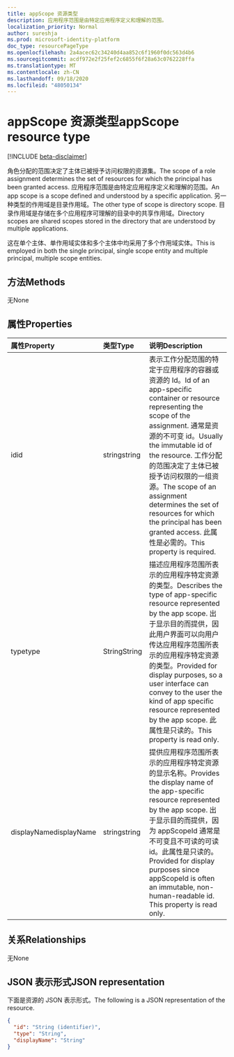 ```yaml
---
title: appScope 资源类型
description: 应用程序范围是由特定应用程序定义和理解的范围。
localization_priority: Normal
author: sureshja
ms.prod: microsoft-identity-platform
doc_type: resourcePageType
ms.openlocfilehash: 2a4acec62c34240d4aa852c6f1960f0dc563d4b6
ms.sourcegitcommit: acdf972e2f25fef2c6855f6f28a63c0762228ffa
ms.translationtype: MT
ms.contentlocale: zh-CN
ms.lasthandoff: 09/18/2020
ms.locfileid: "48050134"
---
```

# <a name="appscope-resource-type"></a><span data-ttu-id="93bd6-103">appScope 资源类型</span><span class="sxs-lookup"><span data-stu-id="93bd6-103">appScope resource type</span></span>

[!INCLUDE [beta-disclaimer](../../includes/beta-disclaimer.md)]

<span data-ttu-id="93bd6-104">角色分配的范围决定了主体已被授予访问权限的资源集。</span><span class="sxs-lookup"><span data-stu-id="93bd6-104">The scope of a role assignment determines the set of resources for which the principal has been granted access.</span></span> <span data-ttu-id="93bd6-105">应用程序范围是由特定应用程序定义和理解的范围。</span><span class="sxs-lookup"><span data-stu-id="93bd6-105">An app scope is a scope defined and understood by a specific application.</span></span> <span data-ttu-id="93bd6-106">另一种类型的作用域是目录作用域。</span><span class="sxs-lookup"><span data-stu-id="93bd6-106">The other type of scope is directory scope.</span></span> <span data-ttu-id="93bd6-107">目录作用域是存储在多个应用程序可理解的目录中的共享作用域。</span><span class="sxs-lookup"><span data-stu-id="93bd6-107">Directory scopes are shared scopes stored in the directory that are understood by multiple applications.</span></span> 

<span data-ttu-id="93bd6-108">这在单个主体、单作用域实体和多个主体中均采用了多个作用域实体。</span><span class="sxs-lookup"><span data-stu-id="93bd6-108">This is employed in both the single principal, single scope entity and multiple principal, multiple scope entities.</span></span>

## <a name="methods"></a><span data-ttu-id="93bd6-109">方法</span><span class="sxs-lookup"><span data-stu-id="93bd6-109">Methods</span></span>
<span data-ttu-id="93bd6-110">无</span><span class="sxs-lookup"><span data-stu-id="93bd6-110">None</span></span>

## <a name="properties"></a><span data-ttu-id="93bd6-111">属性</span><span class="sxs-lookup"><span data-stu-id="93bd6-111">Properties</span></span>

| <span data-ttu-id="93bd6-112">属性</span><span class="sxs-lookup"><span data-stu-id="93bd6-112">Property</span></span> | <span data-ttu-id="93bd6-113">类型</span><span class="sxs-lookup"><span data-stu-id="93bd6-113">Type</span></span> | <span data-ttu-id="93bd6-114">说明</span><span class="sxs-lookup"><span data-stu-id="93bd6-114">Description</span></span> |
|:-------- |:---- |:----------- |
| <span data-ttu-id="93bd6-115">id</span><span class="sxs-lookup"><span data-stu-id="93bd6-115">id</span></span> | <span data-ttu-id="93bd6-116">string</span><span class="sxs-lookup"><span data-stu-id="93bd6-116">string</span></span> | <span data-ttu-id="93bd6-117">表示工作分配范围的特定于应用程序的容器或资源的 Id。</span><span class="sxs-lookup"><span data-stu-id="93bd6-117">Id of an app-specific container or resource representing the scope of the assignment.</span></span> <span data-ttu-id="93bd6-118">通常是资源的不可变 id。</span><span class="sxs-lookup"><span data-stu-id="93bd6-118">Usually the immutable id of the resource.</span></span> <span data-ttu-id="93bd6-119">工作分配的范围决定了主体已被授予访问权限的一组资源。</span><span class="sxs-lookup"><span data-stu-id="93bd6-119">The scope of an assignment determines the set of resources for which the principal has been granted access.</span></span> <span data-ttu-id="93bd6-120">此属性是必需的。</span><span class="sxs-lookup"><span data-stu-id="93bd6-120">This property is required.</span></span> |
| <span data-ttu-id="93bd6-121">type</span><span class="sxs-lookup"><span data-stu-id="93bd6-121">type</span></span> | <span data-ttu-id="93bd6-122">String</span><span class="sxs-lookup"><span data-stu-id="93bd6-122">String</span></span> | <span data-ttu-id="93bd6-123">描述应用程序范围所表示的应用程序特定资源的类型。</span><span class="sxs-lookup"><span data-stu-id="93bd6-123">Describes the type of app-specific resource represented by the app scope.</span></span> <span data-ttu-id="93bd6-124">出于显示目的而提供，因此用户界面可以向用户传达应用程序范围所表示的应用程序特定资源的类型。</span><span class="sxs-lookup"><span data-stu-id="93bd6-124">Provided for display purposes, so a user interface can convey to the user the kind of app specific resource represented by the app scope.</span></span> <span data-ttu-id="93bd6-125">此属性是只读的。</span><span class="sxs-lookup"><span data-stu-id="93bd6-125">This property is read only.</span></span> |
| <span data-ttu-id="93bd6-126">displayName</span><span class="sxs-lookup"><span data-stu-id="93bd6-126">displayName</span></span> | <span data-ttu-id="93bd6-127">string</span><span class="sxs-lookup"><span data-stu-id="93bd6-127">string</span></span> | <span data-ttu-id="93bd6-128">提供应用程序范围所表示的应用程序特定资源的显示名称。</span><span class="sxs-lookup"><span data-stu-id="93bd6-128">Provides the display name of the app-specific resource represented by the app scope.</span></span> <span data-ttu-id="93bd6-129">出于显示目的而提供，因为 appScopeId 通常是不可变且不可读的可读 id。此属性是只读的。</span><span class="sxs-lookup"><span data-stu-id="93bd6-129">Provided for display purposes since appScopeId is often an immutable, non-human-readable id. This property is read only.</span></span> |

## <a name="relationships"></a><span data-ttu-id="93bd6-130">关系</span><span class="sxs-lookup"><span data-stu-id="93bd6-130">Relationships</span></span>

<span data-ttu-id="93bd6-131">无</span><span class="sxs-lookup"><span data-stu-id="93bd6-131">None</span></span>

## <a name="json-representation"></a><span data-ttu-id="93bd6-132">JSON 表示形式</span><span class="sxs-lookup"><span data-stu-id="93bd6-132">JSON representation</span></span>

<span data-ttu-id="93bd6-133">下面是资源的 JSON 表示形式。</span><span class="sxs-lookup"><span data-stu-id="93bd6-133">The following is a JSON representation of the resource.</span></span>

<!-- {
  "blockType": "resource",
  "keyProperty": "id",
  "@odata.type": "microsoft.graph.appScope"
}-->

```json
{
  "id": "String (identifier)",
  "type": "String",
  "displayName": "String"
}
```

<!-- uuid: 8fcb5dbc-d5aa-4681-8e31-b001d5168d79
2015-10-25 14:57:30 UTC -->
<!--
{
  "type": "#page.annotation",
  "description": "appScope resource",
  "keywords": "",
  "section": "documentation",
  "tocPath": "",
  "suppressions": []
}
-->

